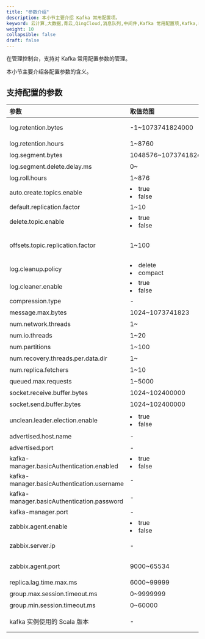 ```yaml
---
title: "参数介绍"
description: 本小节主要介绍 Kafka 常用配置项。 
keyword: 云计算,大数据,青云,QingCloud,消息队列,中间件,Kafka 常用配置项,Kafka,参数含义
weight: 10
collapsible: false
draft: false
---
```


在管理控制台，支持对 Kafka 常用配置参数的管理。

本小节主要介绍各配置参数的含义。


## 支持配置的参数

| <span style="display:inline-block;width:80px">参数</span> | <span style="display:inline-block;width:120px">取值范围</span> | <span style="display:inline-block;width:460px">参数说明</span> |
| :-------------------------------------------------------- | :----------------------------------------------------------- | :----------------------------------------------------------- |
| log.retention.bytes                                       | -1~1073741824000                                             | topic 每个分区的最大文件大小，单位为字节，超过该大小会触发删除策略。 |
| log.retention.hours                                       | 1~8760                                                       | 消息保留时间，单位为`小时`。                                 |
| log.segment.bytes                                         | 1048576~10737418240                                          | 段文件最大值，单位为`字节`。                                 |
| log.segment.delete.delay.ms                               | 0~                                                           | 段文件在索引中清除后保留的时间。                             |
| log.roll.hours                                            | 1~876                                                        | 段文件轮滚时间，单位为`小时`。                               |
| auto.create.topics.enable                                 | <li> true <li> false                                         | 是否允许自动创建 Topic。                                     |
| default.replication.factor                                | 1~10                                                         | 默认副本因子值。                                             |
| delete.topic.enable                                       | <li> true <li> false                                         | 是否允许使用命令行删除 Topic。                               |
| offsets.topic.replication.factor                          | 1~100                                                        | 内部 offset topic 的复制因子（设定更高的确保可用性）。<br>如果复制因子大于集群节点数，内部创建主题自动创建将会失败，直到集群大小符合这个复制因子的要求。 |
| log.cleanup.policy                                        | <li> delete  <li> compact                                    | 日志清理策略。`delete` 为直接删除；`compact` 为压缩。        |
| log.cleaner.enable                                        | <li> true <li> false                                         | 用于是否开启日志压缩。                                       |
| compression.type                                          | -                                                            | 用于主题的压缩策略。                                         |
| message.max.bytes                                         | 1024~1073741823                                              | 消息体的最大大小，单位为`字节`。                             |
| num.network.threads                                       | 1~                                                           | Broker 处理网络请求的线程数。                                |
| num.io.threads                                            | 1~20                                                         | Broker 处理磁盘 IO 的线程数。                                |
| num.partitions                                            | 1~100                                                        | Topic 默认分区数。                                           |
| num.recovery.threads.per.data.dir                         | 1~                                                           | 启动时数据恢复和关闭时刷盘的线程数。                         |
| num.replica.fetchers                                      | 1~10                                                         | 复制消息线程数。                                             |
| queued.max.requests                                       | 1~5000                                                       | 等待 IO 线程处理的请求队列最大数。                           |
| socket.receive.buffer.bytes                               | 1024~102400000                                               | 接收缓冲区大小。                                             |
| socket.send.buffer.bytes                                  | 1024~102400000                                               | 发送缓冲区大小。                                             |
| unclean.leader.election.enable                            | <li> true <li> false                                         | 是否启用不在 ISR 集合中的副本作为最后的选择，尽管这样做可能导致数据丢失。 |
| advertised.host.name                                      | -                                                            | 用于 worker 连接的域名。                                     |
| advertised.port                                           | -                                                            | 用于 worker 连接的端口，默认为 `9092`。                      |
| kafka-manager.basicAuthentication.enabled                 | <li> true <li> false                                         | Kafka Manager 是否开启登录验证。                             |
| kafka-manager.basicAuthentication.username                | -                                                            | Kafka Manager 登录用户名，默认为 `admin`。                   |
| kafka-manager.basicAuthentication.password                | -                                                            | Kafka Manager 登录密码，默认为 `password`。                  |
| kafka-manager.port                                        | -                                                            | Kafka Manager 启用端口，默认为 `9000`。                      |
| zabbix.agent.enable                                       | <li> true <li> false                                         | 用于决定是否开启 zabbix agent，默认为 `false`，不开启。      |
| zabbix.server.ip                                          | -                                                            | 若开启 zabbix agent，则需要手动设置为您想要连接的zabbix server 的 IP 地址，默认为 `127.0.0.1`。 |
| zabbix.agent.port                                         | 9000~65534                                                   | 用于连接的端口号，若主机存在防火墙，则需要开启该端口，默认为 `10050`。 |
| replica.lag.time.max.ms                                   | 6000~99999                                                   | leader 会将 follower 从 isr 中删除的时间间隔。               |
| group.max.session.timeout.ms                              | 0~9999999                                                    | 已注册消费者最长会话超时时长。                               |
| group.min.session.timeout.ms                              | 0~60000                                                      | 已注册消费者最短会话超时时长。                               |
| kafka 实例使用的 Scala 版本                               | -                                                            | Kafka 实例使用的 Scala 版本, 默认为 `2.11`，推荐使用 `2.12`。<br>该参数不支持通过界面进行修改。 |

